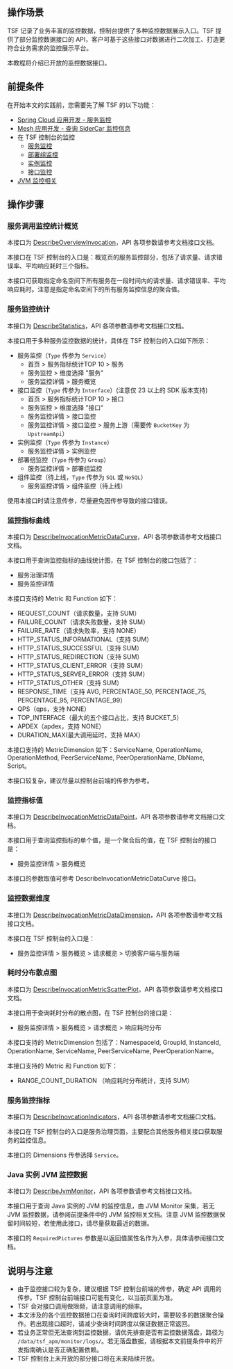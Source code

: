 

## 操作场景

TSF 记录了业务丰富的监控数据，控制台提供了多种监控数据展示入口。TSF 提供了部分监控数据接口的 API，客户可基于这些接口对数据进行二次加工、打造更符合业务需求的监控展示平台。

本教程将介绍已开放的监控数据接口。



## 前提条件

在开始本文的实践前，您需要先了解 TSF 的以下功能：

- [Spring Cloud 应用开发 - 服务监控](https://cloud.tencent.com/document/product/649/34294)
- [Mesh 应用开发 - 查询 SiderCar 监控信息](https://cloud.tencent.com/document/product/649/53870)
- 在 TSF 控制台的监控
  - [服务监控](https://cloud.tencent.com/document/product/649/45975)
  - [部署组监控](https://cloud.tencent.com/document/product/649/55601)
  - [实例监控](https://cloud.tencent.com/document/product/649/55599) 
  - [接口监控](https://cloud.tencent.com/document/product/649/55600)
- [JVM 监控相关](https://cloud.tencent.com/document/product/649/42891)



## 操作步骤

### 服务调用监控统计概览

本接口为 [DescribeOverviewInvocation](https://cloud.tencent.com/document/product/649/70428)，API 各项参数请参考文档接口文档。

本接口在 TSF 控制台的入口是：概览页的服务监控部分，包括了请求量、请求错误率、平均响应耗时三个指标。

本接口可获取指定命名空间下所有服务在一段时间内的请求量、请求错误率、平均响应耗时。注意是指定命名空间下的所有服务监控信息的聚合值。



### 服务监控统计

本接口为 [DescribeStatistics](https://cloud.tencent.com/document/product/649/70427)，API 各项参数请参考文档接口文档。

本接口用于多种服务监控数据的统计，具体在 TSF 控制台的入口如下所示：

- 服务监控（`Type` 传参为 `Service`）
  - 首页 > 服务指标统计TOP 10 > 服务
  - 服务监控 > 维度选择 "服务"
  - 服务监控详情 > 服务概览
- 接口监控（`Type` 传参为 `Interface`）(注意仅 23 以上的 SDK 版本支持)
  - 首页 > 服务指标统计TOP 10 > 接口
  - 服务监控 > 维度选择 "接口"
  - 服务监控详情 > 接口监控
  - 服务监控详情 > 接口监控 > 服务上游（需要传 `BucketKey` 为 `UpstreamApi`）
- 实例监控（`Type` 传参为 `Instance`）
  - 服务监控详情 > 实例监控
- 部署组监控（`Type` 传参为 `Group`）
  - 服务监控详情 > 部署组监控
- 组件监控（待上线，`Type` 传参为 `SQL` 或 `NoSQL`）
  - 服务监控详情 > 组件监控（待上线）

使用本接口时请注意传参，尽量避免因传参导致的接口错误。



### 监控指标曲线

本接口为 [DescribeInvocationMetricDataCurve](https://cloud.tencent.com/document/product/649/70433)，API 各项参数请参考文档接口文档。

本接口用于查询监控指标的曲线统计图，在 TSF 控制台的接口包括了：

- 服务治理详情
- 服务监控详情

本接口支持的 Metric 和 Function 如下：

- REQUEST_COUNT（请求数量，支持 SUM）
- FAILURE_COUNT（请求失败数量，支持 SUM）
- FAILURE_RATE（请求失败率，支持 NONE）
- HTTP_STATUS_INFORMATIONAL（支持 SUM）
- HTTP_STATUS_SUCCESSFUL（支持 SUM）
- HTTP_STATUS_REDIRECTION（支持 SUM）
- HTTP_STATUS_CLIENT_ERROR（支持 SUM）
- HTTP_STATUS_SERVER_ERROR（支持 SUM）
- HTTP_STATUS_OTHER（支持 SUM）
- RESPONSE_TIME（支持 AVG, PERCENTAGE_50, PERCENTAGE_75, PERCENTAGE_95, PERCENTAGE_99）
- QPS（qps，支持 NONE）
- TOP_INTERFACE（最大的五个接口占比，支持 BUCKET_5）
- APDEX（apdex，支持 NONE）
- DURATION_MAX(最大调用延时，支持 MAX）

本接口支持的 MetricDimension 如下：ServiceName, OperationName, OperationMethod, PeerServiceName, PeerOperationName, DbName, Script。

本接口较复杂，建议尽量以控制台前端的传参为参考。



### 监控指标值

本接口为 [DescribeInvocationMetricDataPoint](https://cloud.tencent.com/document/product/649/70431)，API 各项参数请参考文档接口文档。

本接口用于查询监控指标的单个值，是一个聚合后的值，在 TSF 控制台的接口是：

- 服务监控详情 > 服务概览

本接口的参数取值可参考 DescribeInvocationMetricDataCurve 接口。



### 监控数据维度

本接口为 [DescribeInvocationMetricDataDimension](https://cloud.tencent.com/document/product/649/70432)，API 各项参数请参考文档接口文档。

本接口在 TSF 控制台的入口是：

- 服务监控详情 > 服务概览 > 请求概览 > 切换客户端与服务端



### 耗时分布散点图

本接口为 [DescribeInvocationMetricScatterPlot](https://cloud.tencent.com/document/product/649/70430)，API 各项参数请参考文档接口文档。

本接口用于查询耗时分布的散点图，在 TSF 控制台的接口是：

- 服务监控详情 > 服务概览 > 请求概览 > 响应耗时分布

本接口支持的 MetricDimension 包括了：NamespaceId, GroupId, InstanceId, OperationName, ServiceName, PeerServiceName, PeerOperationName。

本接口支持的 Metric 和 Function 如下：

- RANGE_COUNT_DURATION （响应耗时分布统计，支持 SUM）



### 服务监控指标

本接口为 [DescribeInovcationIndicators](https://cloud.tencent.com/document/product/649/70434)，API 各项参数请参考文档接口文档。

本接口在 TSF 控制台的入口是服务治理页面，主要配合其他服务相关接口获取服务的监控信息。

本接口的 Dimensions 传参选择 `Service`。



### Java 实例 JVM 监控数据

本接口为 [DescribeJvmMonitor](https://cloud.tencent.com/document/product/649/70429)，API 各项参数请参考文档接口文档。

本接口用于查询 Java 实例的 JVM 的监控信息，由 JVM Monitor 采集，若无 JVM 监控数据，请参阅前提条件中的 JVM 监控相关文档。注意 JVM 监控数据保留时间较短，若使用此接口，请尽量获取最近的数据。

本接口的 `RequiredPictures` 参数是以返回值属性名作为入参，具体请参阅接口文档。



## 说明与注意

- 由于监控接口较为复杂，建议根据 TSF 控制台前端的传参，确定 API 调用的传参。TSF 控制台前端接口可能有变化，以当前页面为准。
- TSF 会对接口调用做限频，请注意调用的频率。
- 本文涉及的各个监控数据接口在查询时间跨度较大时，需要较多的数据聚合操作。若出现接口超时，请减少查询时间跨度以保证数据正常返回。
- 若业务正常但无法查询到监控数据，请优先排查是否有监控数据落盘，路径为 `/data/tsf_apm/monitor/logs/`。若无落盘数据，请根据本文前提条件中的开发指南确认是否正确配置依赖。
- TSF 控制台上未开放的部分接口将在未来陆续开放。



